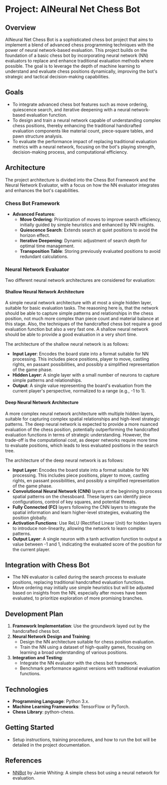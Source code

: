 # Project: AINeural Net Chess Bot

## Overview

AINeural Net Chess Bot  is a sophisticated chess bot project that aims to implement a blend of advanced chess programming techniques with the power of neural network-based evaluation. This project builds on the foundation of a basic chess bot by incorporating neural network (NN) evaluators to replace and enhance traditional evaluation methods where possible. The goal is to leverage the depth of machine learning to understand and evaluate chess positions dynamically, improving the bot's strategic and tactical decision-making capabilities.

## Goals

- To integrate advanced chess bot features such as move ordering, quiescence search, and iterative deepening with a neural network-based evaluation function.
- To design and train a neural network capable of understanding complex chess positions, thereby enhancing the traditional handcrafted evaluation components like material count, piece-square tables, and pawn structure analysis.
- To evaluate the performance impact of replacing traditional evaluation metrics with a neural network, focusing on the bot's playing strength, decision-making process, and computational efficiency.

## Architecture

The project architecture is divided into the Chess Bot Framework and the Neural Network Evaluator, with a focus on how the NN evaluator integrates and enhances the bot's capabilities.

### Chess Bot Framework

- **Advanced Features**:
  - **Move Ordering**: Prioritization of moves to improve search efficiency, initially guided by simple heuristics and enhanced by NN insights.
  - **Quiescence Search**: Extends search at quiet positions to avoid the horizon effect.
  - **Iterative Deepening**: Dynamic adjustment of search depth for optimal time management.
  - **Transposition Table**: Storing previously evaluated positions to avoid redundant calculations.

### Neural Network Evaluator

Two different neural network architectures are considered for evaluation:

#### Shallow Neural Network Architecture

A simple neural network architecture with at most a single hidden layer, suitable for basic evaluation tasks. The reasoning here is, that the network should be able to capture simple patterns and relationships in the chess position, not much more complex than piece count and material balance at this stage. Also, the techniques of the handcrafted chess bot require a good evaluation function but also a very fast one. A shallow neural network should be able to provide a good evaluation in a very short time.

The architecture of the shallow neural network is as follows:

- **Input Layer**: Encodes the board state into a format suitable for NN processing. This includes piece positions, player to move, castling rights, en passant possibilities, and possibly a simplified representation of the game phase.
- **Hidden Layer**: A single layer with a small number of neurons to capture simple patterns and relationships.
- **Output**: A single value representing the board's evaluation from the current player's perspective, normalized to a range (e.g., -1 to 1).

#### Deep Neural Network Architecture

A more complex neural network architecture with multiple hidden layers, suitable for capturing complex spatial relationships and high-level strategic patterns. The deep neural network is expected to provide a more nuanced evaluation of the chess position, potentially outperforming the handcrafted evaluation functions in terms of strategic understanding. However, the trade-off is the computational cost, as deeper networks require more time to evaluate positions, which leads to less evaluated positions in the search tree.

The architecture of the deep neural network is as follows:

- **Input Layer**: Encodes the board state into a format suitable for NN processing. This includes piece positions, player to move, castling rights, en passant possibilities, and possibly a simplified representation of the game phase.
- **Convolutional Neural Network (CNN)** layers at the beginning to process spatial patterns on the chessboard. These layers can identify piece configurations, control of key squares, and potential threats.
- **Fully Connected (FC)** layers following the CNN layers to integrate the spatial information and learn higher-level strategies, evaluating the position globally.
- **Activation Functions**: Use ReLU (Rectified Linear Unit) for hidden layers to introduce non-linearity, allowing the network to learn complex patterns.
- **Output Layer**: A single neuron with a tanh activation function to output a value between -1 and 1, indicating the evaluated score of the position for the current player.

## Integration with Chess Bot

- The NN evaluator is called during the search process to evaluate positions, replacing traditional handcrafted evaluation functions.
- Move ordering may initially use simple heuristics but will be adjusted based on insights from the NN, especially after moves have been evaluated, to prioritize exploration of more promising branches.

## Development Plan

1. **Framework Implementation**: Use the groundwork layed out by the handcrafted chess bot.
2. **Neural Network Design and Training**:
   - Design the NN architecture suitable for chess position evaluation.
   - Train the NN using a dataset of high-quality games, focusing on learning a broad understanding of various positions.
3. **Integration and Testing**:
   - Integrate the NN evaluator with the chess bot framework.
   - Benchmark performance against versions with traditional evaluation functions.

## Technologies

- **Programming Language**: Python 3.x.
- **Machine Learning Frameworks**: TensorFlow or PyTorch.
- **Chess Library**: python-chess.

## Getting Started

- Setup instructions, training procedures, and how to run the bot will be detailed in the project documentation.

## References

- [NNBot](https://github.com/SebLague/Tiny-Chess-Bot-Challenge-Results/blob/main/Bots/Bot_529.cs) by Jamie Whiting: A simple chess bot using a neural network for evaluation.
